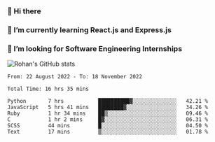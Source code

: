 ### 👋 Hi there 

<!--
**rohznmdev/rohznmdev** is a ✨ _special_ ✨ repository because its `README.md` (this file) appears on your GitHub profile.

Here are some ideas to get you started:

- 🔭 I’m currently working on ...
- 🌱 I’m currently learning Ruby and Ruby on Rails
- 👯 I’m looking to collaborate on ...
- 🤔 I’m looking for help with ...
- 💬 Ask me about ...
- 📫 How to reach me: ...
- 😄 Pronouns: ...
- ⚡ Fun fact: ...
-->
### 🌱 I’m currently learning React.js and Express.js
### 🤔 I’m looking for Software Engineering Internships
![Rohan's GitHub stats](https://github-readme-stats.vercel.app/api?username=rohznmdev&theme=dark&show_icons=true)

<!--START_SECTION:waka-->

```text
From: 22 August 2022 - To: 18 November 2022

Total Time: 16 hrs 35 mins

Python       7 hrs           ██████████▓░░░░░░░░░░░░░░   42.21 %
JavaScript   5 hrs 41 mins   ████████▓░░░░░░░░░░░░░░░░   34.26 %
Ruby         1 hr 34 mins    ██▒░░░░░░░░░░░░░░░░░░░░░░   09.46 %
C            1 hr 2 mins     █▓░░░░░░░░░░░░░░░░░░░░░░░   06.31 %
SCSS         44 mins         █░░░░░░░░░░░░░░░░░░░░░░░░   04.50 %
Text         17 mins         ▒░░░░░░░░░░░░░░░░░░░░░░░░   01.78 %
```

<!--END_SECTION:waka-->
